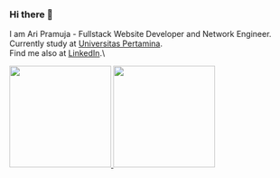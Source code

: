 ### Hi there 👋

I am Ari Pramuja - Fullstack Website Developer and Network Engineer.\
Currently study at [Universitas Pertamina](https://universitaspertamina.ac.id/).\
Find me also at [LinkedIn](https://www.linkedin.com/in/ari-pramuja/).\

<p align="left">
<a href="https://github.com/aripramuja">
  <img height="180em" src="https://github-readme-stats-eight-theta.vercel.app/api?username=aripramuja&show_icons=true&theme=algolia&include_all_commits=true&count_private=true"/>
  <img height="180em" src="https://github-readme-stats-eight-theta.vercel.app/api/top-langs/?username=aripramuja&layout=compact&langs_count=8&theme=algolia"/>
</a>
</p>

